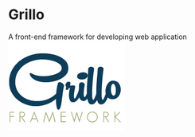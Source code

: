 # Grillo
A front-end framework for developing web application
![alt text](img/grillo-logo.png "Logo")
